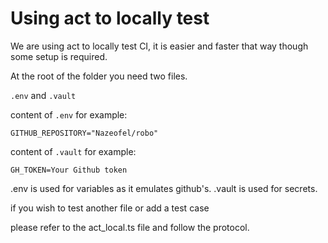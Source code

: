 # Using act to locally test


We are using act to locally test CI, it is easier and faster that way though
some setup is required.

At the root of the folder you need two files.

```.env``` and ```.vault```

content of ```.env``` for example:

```GITHUB_REPOSITORY="Nazeofel/robo"```


content of ```.vault``` for example:

```
GH_TOKEN=Your Github token
```

.env is used for variables as it emulates github's.
.vault is used for secrets.


if you wish to test another file or add a test case

please refer to the act_local.ts file and follow the protocol.
